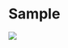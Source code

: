 # Sample
<img src="https://capsule-render.vercel.app/api?type=wave&color=FF6666&height=500&section=header&text=capsule%20render&fontSize=90" />

